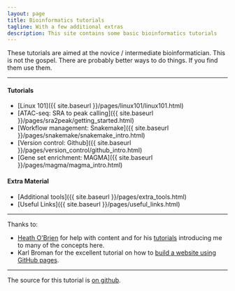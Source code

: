 ```yaml
---
layout: page
title: Bioinformatics tutorials
tagline: With a few additional extras
description: This site contains some basic bioinformatics tutorials
---
```


These tutorials are aimed at the novice / intermediate bioinformatician. This is not the gospel. There are probably better ways to do things. If you find them use them. 

***

#### Tutorials

- [Linux 101]({{ site.baseurl }}/pages/linux101/linux101.html)
- [ATAC-seq: SRA to peak calling]({{ site.baseurl }}/pages/sra2peak/getting_started.html)
- [Workflow management: Snakemake]({{ site.baseurl }}/pages/snakemake/snakemake_intro.html)
- [Version control: Github]({{ site.baseurl }}/pages/version_control/github_intro.html)
- [Gene set enrichment: MAGMA]({{ site.baseurl }}/pages/magma/magma_intro.html)


#### Extra Material

- [Additional tools]({{ site.baseurl }}/pages/extra_tools.html)
- [Useful Links]({{ site.baseurl }}/pages/useful_links.html)

***

Thanks to:

+ [Heath O'Brien](https://github.com/hobrien) for help with content and for his [tutorials](https://hobrien.github.io/RNAseqTools/)
 introducing me to many of the concepts here.
+ Karl Broman for the excellent tutorial on how to 
[build a website using GitHub pages](https://github.com/kbroman/simple_site).

***

The source for this tutorial is [on github](https://github.com/Dazcam/SRA-to-Peak).

